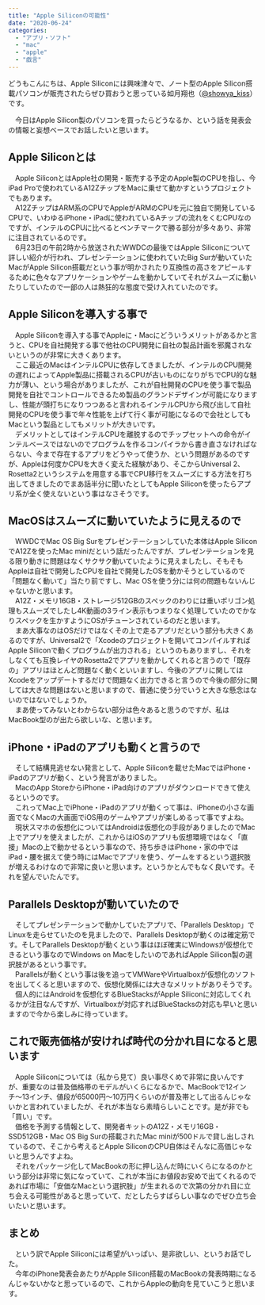 ```yaml
---
title: "Apple Siliconの可能性"
date: "2020-06-24"
categories: 
  - "アプリ・ソフト"
  - "mac"
  - "apple"
  - "戯言"
---
```


どうもこんにちは、Apple Siliconには興味津々で、ノート型のApple Silicon搭載パソコンが販売されたらぜひ買おうと思っている如月翔也（[@showya\_kiss](http://twitter.com/showya_kiss)）です。  
  
　今日はApple Silicon製のパソコンを買ったらどうなるか、という話を発表会の情報と妄想ベースでお話したいと思います。  

## Apple Siliconとは

　Apple SiliconとはApple社の開発・販売する予定のApple製のCPUを指し、今iPad Proで使われているA12ZチップをMacに乗せて動かすというプロジェクトでもあります。  
　A12ZチップはARM系のCPUでAppleがARMのCPUを元に独自で開発しているCPUで、いわゆるiPhone・iPadに使われているAチップの流れをくむCPUなのですが、インテルのCPUに比べるとベンチマークで勝る部分が多々あり、非常に注目されているのです。  
　6月23日の午前2時から放送されたWWDCの最後ではApple Siliconについて詳しい紹介が行われ、プレゼンテーションに使われていたBig Surが動いていたMacがApple Silicon搭載だという事が明かされたり互換性の高さをアピールするために色々なアプリケーションやゲームを動かしていてそれがスムーズに動いたりしていたので一部の人は熱狂的な態度で受け入れていたのです。  

## Apple Siliconを導入する事で

　Apple Siliconを導入する事でAppleに・Macにどういうメリットがあるかと言うと、CPUを自社開発する事で他社のCPU開発に自社の製品計画を邪魔されないというのが非常に大きくあります。  
　ここ最近のMacはインテルCPUに依存してきましたが、インテルのCPU開発の遅れによってApple製品に搭載されるCPUが古いものになりがちでCPU的な魅力が薄い、という場合がありましたが、これが自社開発のCPUを使う事で製品開発を自社でコントロールできるため製品のグランドデザインが可能になりますし、性能が頭打ちになりつつあると言われるインテルCPUから飛び出して自社開発のCPUを使う事で年々性能を上げて行く事が可能になるので会社としてもMacという製品としてもメリットが大きいです。  
　デメリットとしてはインテルCPUを離脱するのでチップセットへの命令がインテルベースではないのでプログラムを作るコンパイラから書き直さなければならない、今まで存在するアプリをどうやって使うか、という問題があるのですが、Appleは何度かCPUを大きく変えた経験があり、そこからUniversal 2、Rosetta2というシステムを用意する事でCPU移行をスムーズにする方法を打ち出してきましたのでまあ話半分に聞いたとしてもApple Siliconを使ったらアプリ系が全く使えないという事はなさそうです。  

## MacOSはスムーズに動いていたように見えるので

　WWDCでMac OS Big Surをプレゼンテーションしていた本体はApple SiliconでA12Zを使ったMac miniだという話だったんですが、プレゼンテーションを見る限り動きに問題はなくサクサク動いていたように見えましたし、そもそもAppleは自社で開発したCPUを自社で開発したOSを動かそうとしているので「問題なく動いて」当たり前ですし、Mac OSを使う分には何の問題もないんじゃないかと思います。  
　A12Z・メモリ16GB・ストレージ512GBのスペックのわりには重いポリゴン処理もスムーズでしたし4K動画の3ライン表示もつまりなく処理していたのでかなりスペックを生かすようにOSがチューンされているのだと思います。  
　まあ大事なのはOSだけではなくその上で走るアプリだという部分も大きくあるのですが、Universal2で「Xcodeのプロジェクトを開いてコンパイルすればApple Siliconで動くプログラムが出力される」というのもありますし、それをしなくても互換レイヤのRosetta2でアプリを動かしてくれると言うので「既存の」アプリはほとんど問題なく動くといいますし、今後のアプリに関してはXcodeをアップデートするだけで問題なく出力できると言うので今後の部分に関しては大きな問題はないと思いますので、普通に使う分でいうと大きな懸念はないのではないでしょうか。  
　まあ使ってみないとわからない部分は色々あると思うのですが、私はMacBook型のが出たら欲しいな、と思います。  

## iPhone・iPadのアプリも動くと言うので

　そして結構見逃せない発言として、Apple Siliconを載せたMacではiPhone・iPadのアプリが動く、という発言がありました。  
　MacのApp StoreからiPhone・iPad向けのアプリがダウンロードできて使えるというのです。  
　これってMac上でiPhone・iPadのアプリが動くって事は、iPhoneの小さな画面でなくMacの大画面でiOS用のゲームやアプリが楽しめるって事ですよね。  
　現状スマホの仮想化についてはAndroidは仮想化の手段がありましたのでMac上でアプリを使えましたが、これからはiOSのアプリも仮想環境ではなく「直接」Macの上で動かせるという事なので、持ち歩きはiPhone・家の中ではiPad・腰を据えて使う時にはMacでアプリを使う、ゲームをするという選択肢が増えるわけなので非常に良いと思います。というかとんでもなく良いです。それを望んでいたんです。  

## Parallels Desktopが動いていたので

　そしてプレゼンテーションで動かしていたアプリで、「Parallels Desktop」でLinuxを走らせていたのを見ましたので、Parallels Desktopが動くのは確定筋です。そしてParallels Desktopが動くという事はほぼ確実にWindowsが仮想化できるという事なのでWindows on MacをしたいのであればApple Silicon製の選択肢があるという事です。  
　Parallelsが動くという事は後を追ってVMWareやVirtualboxが仮想化のソフトを出してくると思いますので、仮想化関係には大きなメリットがありそうです。  
　個人的にはAndroidを仮想化するBlueStacksがApple Siliconに対応してくれるかが注目なんですが、Virtualboxが対応すればBlueStacksの対応も早いと思いますので今から楽しみに待っています。  

## これで販売価格が安ければ時代の分かれ目になると思います

　Apple Siliconについては（私から見て）良い事尽くめで非常に良いんですが、重要なのは普及価格帯のモデルがいくらになるかで、MacBookで12インチ〜13インチ、値段が65000円〜10万円くらいのが普及帯として出るんじゃないかと言われていましたが、それが本当なら素晴らしいことです。是が非でも「買い」です。  
　価格を予測する情報として、開発者キットのA12Z・メモリ16GB・SSD512GB・Mac OS Big Surの搭載されたMac miniが500ドルで貸し出しされているので、そこから考えるとApple SiliconのCPU自体はそんなに高価じゃないと思うんですよね。  
　それをパッケージ化してMacBookの形に押し込んだ時にいくらになるのかという部分は非常に気になっていて、これが本当にお値段お安めで出てくれるのであれば市場に「安価なMacという選択肢」が生まれるので次第の分かれ目に立ち会える可能性があると思っていて、だとしたらすばらしい事なのでぜひ立ち会いたいと思います。  

## まとめ

　という訳でApple Siliconには希望がいっぱい、是非欲しい、というお話でした。  
　今年のiPhone発表会あたりがApple Silicon搭載のMacBookの発表時期になるんじゃないかなと思っているので、これからAppleの動向を見ていこうと思います。
